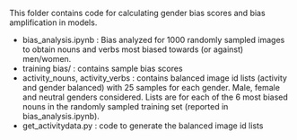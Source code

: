 This folder contains code for calculating gender bias scores and bias amplification in models. 
- bias_analysis.ipynb : Bias analyzed for 1000 randomly sampled images to obtain nouns and verbs most biased towards (or against) men/women.
- training bias/ : contains sample bias scores
- activity_nouns, activity_verbs : contains balanced image id lists (activity and gender balanced) with 25 samples for each gender. Male, female and neutral genders considered. Lists are for each of the 6 most biased nouns in the randomly sampled training set (reported in bias_analysis.ipynb).
- get_activitydata.py : code to generate the balanced image id lists



